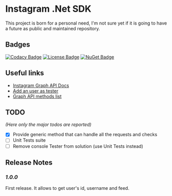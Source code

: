# Instagram .Net SDK

This project is born for a personal need, I'm not sure yet if it is going to have a future as public and maintained repository.

## Badges
[![Codacy Badge](https://api.codacy.com/project/badge/Grade/fb7b73bb906a4d17ac652a31e071023e)](https://www.codacy.com/gh/SubPixel-it/instagram-sdk-dotnet?utm_source=github.com&amp;utm_medium=referral&amp;utm_content=SubPixel-it/instagram-sdk-dotnet&amp;utm_campaign=Badge_Grade) [![License Badge](https://img.shields.io/badge/license-MPL--2.0-blue)](https://github.com/SubPixel-it/instagram-sdk-dotnet/blob/master/LICENSE) [![NuGet Badge](https://img.shields.io/badge/nuget-1.0.0-blue)](https://www.nuget.org/packages/SubPixel.Instagram.SDK/1.0.0)

## Useful links
*   [Instagram Graph API Docs](https://developers.facebook.com/docs/instagram-api)
*   [Add an user as tester](https://developers.facebook.com/docs/instagram-basic-display-api/getting-started)
*   [Graph API methods list](https://developers.facebook.com/docs/instagram-basic-display-api/reference)

## TODO
_(Here only the major todos are reported)_
*   [x] Provide generic method that can handle all the requests and checks
*   [ ] Unit Tests suite
*   [ ] Remove console Tester from solution (use Unit Tests instead)

## Release Notes
### _1.0.0_
First release. It allows to get user's id, username and feed.
